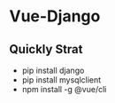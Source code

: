 # Vue-Django
## Quickly Strat
- pip install django
- pip install mysqlclient
- npm install -g @vue/cli
